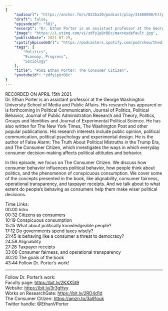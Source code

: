 ```yaml
---
{
	"audiourl": "https://anchor.fm/s/822ba20/podcast/play/31488080/https%3A%2F%2Fd3ctxlq1ktw2nl.cloudfront.net%2Fstaging%2F2021-3-15%2Fdf5bf554-c6cc-a2a3-7f67-b3f5276512f2.m4a",
	"draft": false,
	"episodeid": "501",
	"excerpt": "Dr. Ethan Porter is an assistant professor at the George Washington University School of Media and Public Affairs. His research has appeared or is forthcoming in Political Communication, Journal of Politics, Political Behavior, Journal of Public Administration Research and Theory, Politics, Groups and Identities and Journal of Experimental Political Science. He has also written for The New York Times, The Washington Post and other popular publications. His research interests include public opinion, political communication, political psychology and experimental design. He is the author of False Alarm: The Truth About Political Mistruths in the Trump Era, and The Consumer Citizen, which investigates the ways in which everyday consumer decision-making affects political attitudes and behavior.",
	"image": "https://i.ytimg.com/vi/zdfy1p8rB6c/maxresdefault.jpg",
	"publishDate": 2021-07-29,
	"spotifyEpisodeUrl": "https://podcasters.spotify.com/pod/show/thedissenter/episodes/501-Ethan-Porter-The-Consumer-Citizen-euvekg",
	"tags": [
		"Politics",
		"Economy, Progress",
		"Sociology"
	],
	"title": "#501 Ethan Porter: The Consumer Citizen",
	"youtubeid": "zdfy1p8rB6c"
}
---
```

RECORDED ON APRIL 15th 2021.  
Dr. Ethan Porter is an assistant professor at the George Washington University School of Media and Public Affairs. His research has appeared or is forthcoming in Political Communication, Journal of Politics, Political Behavior, Journal of Public Administration Research and Theory, Politics, Groups and Identities and Journal of Experimental Political Science. He has also written for The New York Times, The Washington Post and other popular publications. His research interests include public opinion, political communication, political psychology and experimental design. He is the author of False Alarm: The Truth About Political Mistruths in the Trump Era, and The Consumer Citizen, which investigates the ways in which everyday consumer decision-making affects political attitudes and behavior.

In this episode, we focus on The Consumer Citizen. We discuss how consumer behavior influences political behavior, how people think about politics, and the phenomenon of conspicuous consumption. We cover some of the concepts presented in the book, like alignability, consumer fairness, operational transparency, and taxpayer receipts. And we talk about to what extent do people’s behaving as consumers help them make wiser political decisions.

Time Links:  
<time>00:00</time> Intro  
<time>00:32</time> Citizens as consumers  
<time>10:19</time> Conspicuous consumption  
<time>15:15</time> What about politically knowledgeable people?  
<time>17:12</time> Do governments spend taxes wisely?  
<time>21:45</time> Is behaving like a consumer a threat to democracy?  
<time>24:58</time> Alignability  
<time>27:28</time> Taxpayer receipts  
<time>33:06</time> Consumer fairness, and operational transparency  
<time>40:20</time> The goals of the book  
<time>43:44</time> Follow Dr. Porter’s work!

---

Follow Dr. Porter’s work:  
Faculty page: https://bit.ly/2KXX5t9  
Website: https://bit.ly/3r3gHvy  
Works on ResearchGate: https://bit.ly/2RD4d1d  
The Consumer Citizen: https://amzn.to/3a91ouk  
Twitter handle: @EthanVPorter

